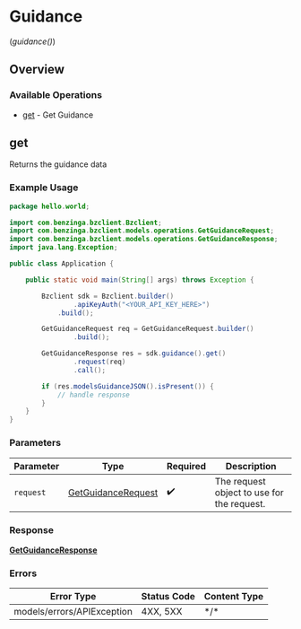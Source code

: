 # Guidance
(*guidance()*)

## Overview

### Available Operations

* [get](#get) - Get Guidance

## get

Returns the guidance data

### Example Usage

```java
package hello.world;

import com.benzinga.bzclient.Bzclient;
import com.benzinga.bzclient.models.operations.GetGuidanceRequest;
import com.benzinga.bzclient.models.operations.GetGuidanceResponse;
import java.lang.Exception;

public class Application {

    public static void main(String[] args) throws Exception {

        Bzclient sdk = Bzclient.builder()
                .apiKeyAuth("<YOUR_API_KEY_HERE>")
            .build();

        GetGuidanceRequest req = GetGuidanceRequest.builder()
                .build();

        GetGuidanceResponse res = sdk.guidance().get()
                .request(req)
                .call();

        if (res.modelsGuidanceJSON().isPresent()) {
            // handle response
        }
    }
}
```

### Parameters

| Parameter                                                           | Type                                                                | Required                                                            | Description                                                         |
| ------------------------------------------------------------------- | ------------------------------------------------------------------- | ------------------------------------------------------------------- | ------------------------------------------------------------------- |
| `request`                                                           | [GetGuidanceRequest](../../models/operations/GetGuidanceRequest.md) | :heavy_check_mark:                                                  | The request object to use for the request.                          |

### Response

**[GetGuidanceResponse](../../models/operations/GetGuidanceResponse.md)**

### Errors

| Error Type                 | Status Code                | Content Type               |
| -------------------------- | -------------------------- | -------------------------- |
| models/errors/APIException | 4XX, 5XX                   | \*/\*                      |